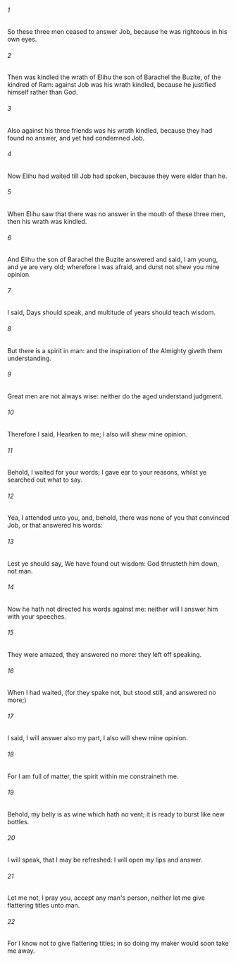 ###### 1
So these three men ceased to answer Job, because he was righteous in his own eyes.

###### 2
Then was kindled the wrath of Elihu the son of Barachel the Buzite, of the kindred of Ram: against Job was his wrath kindled, because he justified himself rather than God.

###### 3
Also against his three friends was his wrath kindled, because they had found no answer, and yet had condemned Job.

###### 4
Now Elihu had waited till Job had spoken, because they were elder than he.

###### 5
When Elihu saw that there was no answer in the mouth of these three men, then his wrath was kindled.

###### 6
And Elihu the son of Barachel the Buzite answered and said, I am young, and ye are very old; wherefore I was afraid, and durst not shew you mine opinion.

###### 7
I said, Days should speak, and multitude of years should teach wisdom.

###### 8
But there is a spirit in man: and the inspiration of the Almighty giveth them understanding.

###### 9
Great men are not always wise: neither do the aged understand judgment.

###### 10
Therefore I said, Hearken to me; I also will shew mine opinion.

###### 11
Behold, I waited for your words; I gave ear to your reasons, whilst ye searched out what to say.

###### 12
Yea, I attended unto you, and, behold, there was none of you that convinced Job, or that answered his words:

###### 13
Lest ye should say, We have found out wisdom: God thrusteth him down, not man.

###### 14
Now he hath not directed his words against me: neither will I answer him with your speeches.

###### 15
They were amazed, they answered no more: they left off speaking.

###### 16
When I had waited, (for they spake not, but stood still, and answered no more;)

###### 17
I said, I will answer also my part, I also will shew mine opinion.

###### 18
For I am full of matter, the spirit within me constraineth me.

###### 19
Behold, my belly is as wine which hath no vent; it is ready to burst like new bottles.

###### 20
I will speak, that I may be refreshed: I will open my lips and answer.

###### 21
Let me not, I pray you, accept any man's person, neither let me give flattering titles unto man.

###### 22
For I know not to give flattering titles; in so doing my maker would soon take me away.

